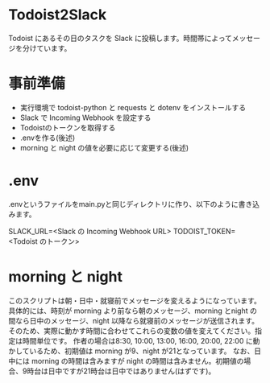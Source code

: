 # Todoist2Slack
Todoist にあるその日のタスクを Slack に投稿します。時間帯によってメッセージを分けています。

# 事前準備
- 実行環境で todoist-python と requests と dotenv をインストールする
- Slack で Incoming Webhook を設定する
- Todoistのトークンを取得する
- .envを作る(後述)
- morning と night の値を必要に応じて変更する(後述)

# .env
  .envというファイルをmain.pyと同じディレクトリに作り、以下のように書き込みます。
  
  SLACK_URL=<Slack の Incoming Webhook URL>
  TODOIST_TOKEN=<Todoist のトークン>
  
# morning と night
このスクリプトは朝・日中・就寝前でメッセージを変えるようになっています。具体的には、時刻が morning より前なら朝のメッセージ、morning とnight の間なら日中のメッセージ、night 以降なら就寝前のメッセージが送信されます。そのため、実際に動かす時間に合わせてこれらの変数の値を変えてください。指定は時間単位です。
作者の場合は8:30, 10:00, 13:00, 16:00, 20:00, 22:00 に動かしているため、初期値は morning が9、night が21となっています。
なお、日中には morning の時間は含みますが night の時間は含みません。初期値の場合、9時台は日中ですが21時台は日中ではありません(はずです)。
